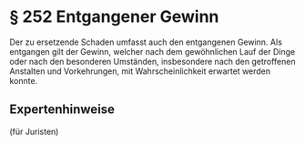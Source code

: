 # § 252 Entgangener Gewinn
Der zu ersetzende Schaden umfasst auch den entgangenen Gewinn. Als entgangen gilt der Gewinn, welcher nach dem gewöhnlichen Lauf der Dinge oder nach den besonderen Umständen, insbesondere nach den getroffenen Anstalten und Vorkehrungen, mit Wahrscheinlichkeit erwartet werden konnte.
## Expertenhinweise
(für Juristen)
